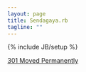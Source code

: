 ```yaml
---
layout: page
title: Sendagaya.rb
tagline: ""
---
```

{% include JB/setup %}

[301 Moved Permanently](https://ishikitakai.com/groups/1)
